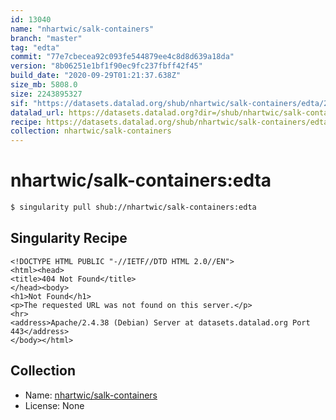 ```yaml
---
id: 13040
name: "nhartwic/salk-containers"
branch: "master"
tag: "edta"
commit: "77e7cbecea92c093fe544879ee4c8d8d639a18da"
version: "8b06251e1bf1f90ec9fc237fbff42f45"
build_date: "2020-09-29T01:21:37.638Z"
size_mb: 5808.0
size: 2243895327
sif: "https://datasets.datalad.org/shub/nhartwic/salk-containers/edta/2020-09-29-77e7cbec-8b06251e/8b06251e1bf1f90ec9fc237fbff42f45.sif"
datalad_url: https://datasets.datalad.org?dir=/shub/nhartwic/salk-containers/edta/2020-09-29-77e7cbec-8b06251e/
recipe: https://datasets.datalad.org/shub/nhartwic/salk-containers/edta/2020-09-29-77e7cbec-8b06251e/Singularity
collection: nhartwic/salk-containers
---
```


# nhartwic/salk-containers:edta

```bash
$ singularity pull shub://nhartwic/salk-containers:edta
```

## Singularity Recipe

```singularity
<!DOCTYPE HTML PUBLIC "-//IETF//DTD HTML 2.0//EN">
<html><head>
<title>404 Not Found</title>
</head><body>
<h1>Not Found</h1>
<p>The requested URL was not found on this server.</p>
<hr>
<address>Apache/2.4.38 (Debian) Server at datasets.datalad.org Port 443</address>
</body></html>
```

## Collection

 - Name: [nhartwic/salk-containers](https://github.com/nhartwic/salk-containers)
 - License: None

